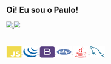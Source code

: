 ## Oi! Eu sou o Paulo!

<div>
  <a href="https://github.com/PauloGuilherm">
  <img height="180em" src="https://github-readme-stats.vercel.app/api?username=PauloGuilherm&show_icons=true&theme=dracula&include_all_commits=true&count_private=true"/>
  <img height="180em" src="https://github-readme-stats.vercel.app/api/top-langs/?username=PauloGuilherm&layout=compact&langs_count=7&theme=dracula"/>
</div>
  
  ##
  
<div style="display: inline_block"><br>
  <img align="center" alt="Paulo-JS" height="30" width="40" src="https://raw.githubusercontent.com/devicons/devicon/master/icons/javascript/javascript-plain.svg">
   <img align="center" alt="Paulo-jQuery" height="30" width="40" src="https://raw.githubusercontent.com/devicons/devicon/master/icons/jquery/jquery-plain.svg">
  <img align="center" alt="Paulo-Boostrap" height="30" width="40" src="https://raw.githubusercontent.com/devicons/devicon/master/icons/bootstrap/bootstrap-plain.svg">
   <img align="center" alt="Paulo-PHP" height="30" width="40" src="https://raw.githubusercontent.com/devicons/devicon/master/icons/php/php-plain.svg">
   <img align="center" alt="Paulo-JAVA" height="30" width="40" src="https://raw.githubusercontent.com/devicons/devicon/master/icons/java/java-plain.svg">
   <img align="center" alt="Paulo-mysql" height="30" width="40" src="https://raw.githubusercontent.com/devicons/devicon/master/icons/mysql/mysql-plain.svg">
 </div>
